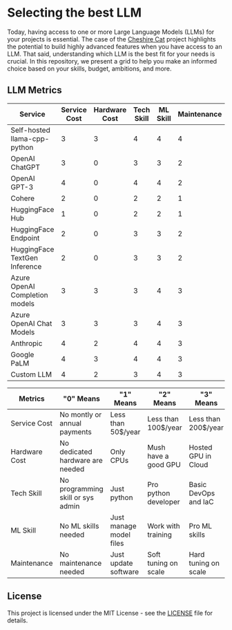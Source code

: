 # Selecting the best LLM

Today, having access to one or more Large Language Models (LLMs) for your projects is essential. The case of the [Cheshire Cat](https://github.com/cheshire-cat-ai/core) project highlights the potential to build highly advanced features when you have access to an LLM. That said, understanding which LLM is the best fit for your needs is crucial. In this repository, we present a grid to help you make an informed choice based on your skills, budget, ambitions, and more.

## LLM Metrics

| Service                        | Service Cost | Hardware Cost | Tech Skill | ML Skill | Maintenance |
|--------------------------------|--------------|---------------|------------|----------|-------------|
| Self-hosted llama-cpp-python   | 3            | 3             | 4          | 4        | 4           |
| OpenAI ChatGPT                 | 3            | 0             | 3          | 3        | 2           |
| OpenAI GPT-3                   | 4            | 0             | 4          | 4        | 2           |
| Cohere                         | 2            | 0             | 2          | 2        | 1           |
| HuggingFace Hub                | 1            | 0             | 2          | 2        | 1           |
| HuggingFace Endpoint           | 2            | 0             | 3          | 3        | 2           |
| HuggingFace TextGen Inference  | 2            | 0             | 3          | 3        | 2           |
| Azure OpenAI Completion models | 3            | 3             | 3          | 4        | 3           |
| Azure OpenAI Chat Models       | 3            | 3             | 3          | 4        | 3           |
| Anthropic                      | 4            | 2             | 4          | 4        | 3           |
| Google PaLM                    | 4            | 3             | 4          | 4        | 3           |
| Custom LLM                     | 4            | 2             | 3          | 4        | 3           |

| Metrics          | "0" Means                           | "1" Means               | "2" Means            | "3" Means             | "4" Means                | 
|------------------|-------------------------------------|-------------------------|----------------------|-----------------------|--------------------------|
| Service Cost     | No montly or annual payments        | Less than 50$/year      | Less than 100$/year  | Less than 200$/year   | More than 500$/year      |
| Hardware Cost    | No dedicated hardware are needed    | Only CPUs               | Mush have a good GPU | Hosted GPU in Cloud   | Advanced Cloud           |
| Tech Skill       | No programming skill or sys admin   | Just python             | Pro python developer | Basic DevOps and IaC  | Pro DevOps and IaC       |
| ML Skill         | No ML skills needed                 | Just manage model files | Work with training   | Pro ML skills         | Pro ML and Domain Expert |
| Maintenance      | No maintenance needed               | Just update software    | Soft tuning on scale | Hard tuning on scale  | Human supervisor needed  |

## License

This project is licensed under the MIT License - see the [LICENSE](LICENSE) file for details.
